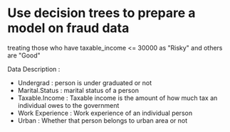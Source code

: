 # Use decision trees to prepare a model on fraud data 
treating those who have taxable_income <= 30000 as "Risky" and others are "Good"

Data Description :

+ Undergrad : person is under graduated or not
+ Marital.Status : marital status of a person
+ Taxable.Income : Taxable income is the amount of how much tax an individual owes to the government 
+ Work Experience : Work experience of an individual person
+ Urban : Whether that person belongs to urban area or not
